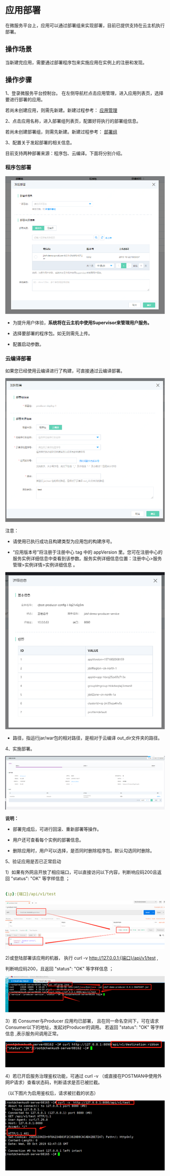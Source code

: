 #  应用部署

在微服务平台上，应用可以通过部署组来实现部署，目前已提供支持在云主机执行部署。

## 操作场景

当新建完应用，需要通过部署程序包来实施应用在实例上的注册和发现。

## 操作步骤

1、登录微服务平台控制台。	在左侧导航栏点击应用管理，进入应用列表页，选择要进行部署的应用。

若尚未创建应用，则需先新建。新建过程参考： [应用管理](APPList.md)  

2、点击应用名称，进入部署组列表页，配置好将执行的部署组信息。

若尚未创建部署组，则需先新建。新建过程参考： [部署组](Deploy-Group.md)   

3、配置关于发起部署的相关信息。

目前支持两种部署来源：程序包、云编译。下面将分别介绍。

###  程序包部署

![](../../../../../image/Internet-Middleware/JD-Distributed-Service-Framework/app-fqbs.png)


- 为提升用户体验，**系统将在云主机中使用Supervisor来管理用户服务。**

- 选择要部署的程序包。如无则需先上传。

- 配置启动参数。


###  云编译部署

如果您已经使用云编译进行了构建，可直接通过云编译部署。

![](../../../../../image/Internet-Middleware/JD-Distributed-Service-Framework/app-fqbs-yby.png)

注意：

- 请使用已执行成功且构建类型为应用包的构建序号。

- “应用版本号”将注册于注册中心 tag 中的 appVersion 里。您可在注册中心的服务实例详细信息中查看到该参数。服务实例详细信息位置：注册中心>服务管理>实例详情>实例详细信息 。

![](../../../../../image/Internet-Middleware/JD-Distributed-Service-Framework/app-fqbs-yby-slxq.png)

- 路径，指运行jar/war包的相对路径，是相对于云编译 out_dir文件夹的路径。


4、实施部署。

![](../../../../../image/Internet-Middleware/JD-Distributed-Service-Framework/bsz-xq.png)

**说明：**

- 部署完成后，可进行回滚、重新部署等操作。

- 用户还可查看每个实例的部署信息。

- 删除应用时，用户可以选择，是否同时删除程序包。默认勾选同时删除。


5、验证应用是否已正常启动

1）如果有外网且开放了相应端口，可以直接访问以下内容，判断响应码200且返回 "status": "OK" 等字样信息 ；

```yaml

{ip}:{端口}/api/v1/test

```  

![](../../../../../image/Internet-Middleware/JD-Distributed-Service-Framework/bsz-qr1.png)


2)或登陆部署该应用的机器， 执行    curl -v http://127.0.0.1:{端口}/api/v1/test  ,

判断响应码200，且返回 "status": "OK" 等字样信息 ；

![](../../../../../image/Internet-Middleware/JD-Distributed-Service-Framework/bsz-qr2.png)

3）若 Consumer与Producer 应用均已部署， 且在同一命名空间下，可在请求Consumer以下的地址，发起对Producer的调用。 若返回 "status": "OK" 等字样信息 ,表示服务间调用正常。

![](../../../../../image/Internet-Middleware/JD-Distributed-Service-Framework/bsz-qr3.png)

4）若已开启服务治理鉴权功能，可通过 curl -v （或直接在POSTMAN中使用外网IP请求）查看状态码，判断请求是否已被拦截。

（以下图片为启用鉴权后，请求被拦截的状态）

![](../../../../../image/Internet-Middleware/JD-Distributed-Service-Framework/bsz-qr4.png)

